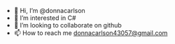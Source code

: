 - 👋 Hi, I’m @donnacarlson
- 👀 I’m interested in C#
- 💞️ I’m looking to collaborate on github
- 📫 How to reach me donnacarlson43057@gmail.com
<!---
donnacarlson/donnacarlson is a ✨ special ✨ repository because its `README.md` (this file) appears on your GitHub profile.
You can click the Preview link to take a look at your changes.
--->
